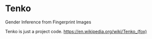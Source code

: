 # Tenko
Gender Inference from Fingerprint Images

Tenko is just a project code. https://en.wikipedia.org/wiki/Tenko_(fox)
